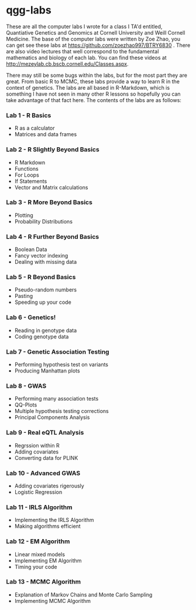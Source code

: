 # qgg-labs

These are all the computer labs I wrote for a class I TA'd entitled, Quantiative Genetics and Genomics at Cornell University and Weill Cornell Medicine.  The base of the computer labs were written by Zoe Zhao, you can get see these labs at https://github.com/zoezhao997/BTRY6830 .  There are also video lectures that well correspond to the fundamental mathematics and biology of each lab.  You can find these videos at http://mezeylab.cb.bscb.cornell.edu/Classes.aspx.  

There may still be some bugs within the labs, but for the most part they are great.  From basic R to MCMC, these labs provide a way to learn R in the context of genetics.  The labs are all based in R-Markdown, which is something I have not seen in many other R lessons so hopefully you can take advantage of that fact here.  The contents of the labs are as follows:

### Lab 1 - R Basics
  - R as a calculator
  - Matrices and data frames
  
### Lab 2 - R Slightly Beyond Basics
  - R Markdown
  - Functions
  - For Loops
  - If Statements
  - Vector and Matrix calculations
  
### Lab 3 - R More Beyond Basics
  - Plotting
  - Probability Distributions
  
### Lab 4 - R Further Beyond Basics
  - Boolean Data
  - Fancy vector indexing
  - Dealing with missing data
  
### Lab 5 - R Beyond Basics
  - Pseudo-random numbers
  - Pasting
  - Speeding up your code
  
### Lab 6 - Genetics!
  - Reading in genotype data
  - Coding genotype data
  
### Lab 7 - Genetic Association Testing
  - Performing hypothesis test on variants
  - Producing Manhattan plots
  
### Lab 8 - GWAS
  - Performing many association tests
  - QQ-Plots
  - Multiple hypothesis testing corrections
  - Principal Components Analysis

### Lab 9 - Real eQTL Analysis
  - Regrssion within R
  - Adding covariates
  - Converting data for PLINK
  
### Lab 10 - Advanced GWAS
  - Adding covariates rigerously
  - Logistic Regression
  
### Lab 11 - IRLS Algorithm
  - Implementing the IRLS Algorithm
  - Making algorithms efficient
  
### Lab 12 - EM Algorithm
  - Linear mixed models
  - Implementing EM Algorithm
  - Timing your code
  
### Lab 13 - MCMC Algorithm
  - Explanation of Markov Chains and Monte Carlo Sampling
  - Implementing MCMC Algorithm
  
